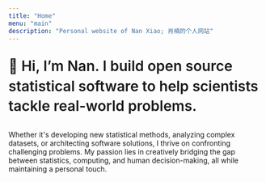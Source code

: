 ```yaml
---
title: "Home"
menu: "main"
description: "Personal website of Nan Xiao; 肖楠的个人网站"
---
```


<p class="tagline">
👋 Hi, I’m Nan. I build open source statistical software to
help scientists tackle real-world problems.
</p>

Whether it's developing new statistical methods, analyzing complex datasets,
or architecting software solutions, I thrive on confronting
challenging problems. My passion lies in creatively bridging the gap
between statistics, computing, and human decision-making, all while
maintaining a personal touch.

<style>
.landing {
    font-size: 1.25rem;
}

.tagline {
    font-family: var(--tw-prose-font-sans-serif);
    font-weight: 600;
    font-size: 28px;
    color: var(--tw-prose-headings);
    line-height: 1.4;
}

@media (max-width: 767.98px) {
    .tagline {
        font-size: 22px;
    }
}
</style>
